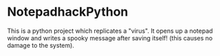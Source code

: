 # NotepadhackPython
This is a python project which replicates a "virus". It opens up a notepad window and writes a spooky message after saving itself! (this causes no damage to the system).
